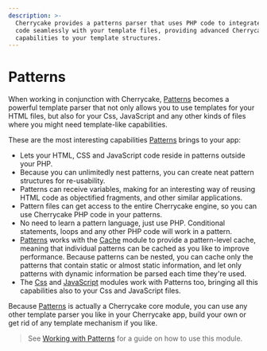 ```yaml
---
description: >-
  Cherrycake provides a patterns parser that uses PHP code to integrate your
  code seamlessly with your template files, providing advanced Cherrycake
  capabilities to your template structures.
---
```


# Patterns

When working in conjunction with Cherrycake, [Patterns](../reference/core-modules/patterns.md) becomes a powerful template parser that not only allows you to use templates for your HTML files, but also for your Css, JavaScript and any other kinds of files where you might need template-like capabilities.

These are the most interesting capabilities [Patterns](../reference/core-modules/patterns.md) brings to your app:

* Lets your HTML, CSS and JavaScript code reside in patterns outside your PHP.
* Because you can unlimitedly nest patterns, you can create neat pattern structures for re-usability.
* Patterns can receive variables, making for an interesting way of reusing HTML code as objectified fragments, and other similar applications.
* Pattern files can get access to the entire Cherrycake engine, so you can use Cherrycake PHP code in your patterns.
* No need to learn a pattern language, just use PHP. Conditional statements, loops and any other PHP code will work in a pattern.
* [Patterns](patterns.md) works with the [Cache](../reference/core-modules/cache.md) module to provide a pattern-level cache, meaning that individual patterns can be cached as you like to improve performance. Because patterns can be nested, you can cache only the patterns that contain static or almost static information, and let only patterns with dynamic information be parsed each time they're used.
* The [Css](../reference/core-modules/css.md) and [JavaScript](../reference/core-modules/javascript.md) modules work with Patterns too, bringing all this capabilities also to your Css and JavaScript files.

Because [Patterns](../reference/core-modules/patterns.md) is actually a Cherrycake core module, you can use any other template parser you like in your Cherrycake app, build your own or get rid of any template mechanism if you like.

> See [Working with Patterns](../guide/working-with-patterns.md) for a guide on how to use this module.

